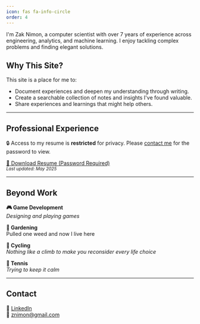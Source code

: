 ```yaml
---
icon: fas fa-info-circle
order: 4
---
```


I'm Zak Nimon, a computer scientist with over 7 years of experience across engineering, analytics, and machine learning. I enjoy tackling complex problems and finding elegant solutions.


## Why This Site?

This site is a place for me to:

- Document experiences and deepen my understanding through writing.
- Create a searchable collection of notes and insights I've found valuable.
- Share experiences and learnings that might help others.

---

## Professional Experience

🔒 Access to my resume is **restricted** for privacy. Please [contact me](http://127.0.0.1:4000/about/#contact) for the password to view.

[📄 Download Resume (Password Required)](https://drive.google.com/file/d/1yL-cG2VavwejphKTN1jJHCcjjqbnvon9/view?usp=sharing)  
<sub><i>Last updated: May 2025</i></sub>

---

## Beyond Work

**🎮 Game Development**  
*Designing and playing games*

**🌱 Gardening**  
Pulled one weed and now I live here

**🚴 Cycling**  
*Nothing like a climb to make you reconsider every life choice*

**🎾 Tennis**  
*Trying to keep it calm*

---

## Contact

💼 [LinkedIn](https://www.linkedin.com/in/znimon)  
📧 [znimon@gmail.com](mailto:znimon@gmail.com)

